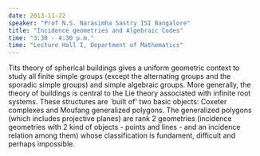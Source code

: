 ```yaml
---
date: 2013-11-22
speaker: "Prof N.S. Narasimha Sastry ISI Bangalore"
title: "Incidence geometries and Algebraic Codes"
time: "3:30 - 4:30 p.m." 
time: "Lecture Hall I, Department of Mathematics"
---
```

Tits theory of spherical buildings gives a uniform geometric context to study all finite simple groups (except the alternating groups and the sporadic simple groups) and simple algebraic groups. More generally, the theory of buildings is central to the Lie theory associated with infinite root systems. These structures are `built of' two basic objects: Coxeter complexes and Moufang generalized polygons. The generalized polygons (which includes projective planes) are rank 2 geometries (incidence geometries with 2 kind of objects - points and lines - and an incidence relation among them) whose classification is fundament, difficult and perhaps impossible.
